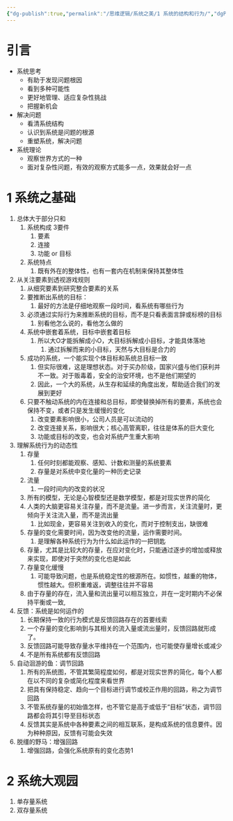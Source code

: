 ```yaml
---
{"dg-publish":true,"permalink":"/思维逻辑/系统之美/1 系统的结构和行为/","dgPassFrontmatter":true,"noteIcon":"","created":"2023-09-23T12:28:51.491+08:00","updated":"2023-09-23T12:30:33.159+08:00"}
---
```



# 引言
- 系统思考
   - 有助于发现问题根因
   - 看到多种可能性
   - 更好地管理、适应复杂性挑战
   - 把握新机会
- 解决问题
   - 看清系统结构
   - 认识到系统是问题的根源
   - 重塑系统，解决问题
- 系统理论
   - 观察世界方式的一种
   - 面对复杂性问题，有效的观察方式能多一点，效果就会好一点

# 1 系统之基础

1. 总体大于部分只和
   1. 系统构成 3要件
      1. 要素
      2. 连接
      3. 功能 or 目标
   2. 系统特点
      1. 既有外在的整体性，也有一套内在机制来保持其整体性
2. 从关注要素到透视游戏规则
   1. 从细究要素到研究整合要素的关系
   2. 要推断出系统的目标：
      1. 最好的方法是仔细地观察一段时间，看系统有哪些行为
   3. 必须通过实际行为来推断系统的目标，而不是只看表面言辞或标榜的目标
      1. 别看他怎么说的，看他怎么做的
   4. 系统中嵌套着系统，目标中嵌套着目标
      1. 所以大O才能拆解成小O，大目标拆解成小目标，才能具体落地
         1. 通过拆解而来的小目标，天然与大目标是合力的
   5. 成功的系统，一个能实现个体目标和系统总目标一致
      1. 但实际很难，这是理想状态。对于买办阶级，国家兴盛与他们获利并不一致。对于贩毒着，安全的治安环境，也不是他们期望的
      2. 因此，一个大的系统，从生存和延续的角度出发，帮助适合我们的发展到更好
   6. 只要不触动系统的内在连接和总目标，即使替换掉所有的要素，系统也会保持不变，或者只是发生缓慢的变化
      1. 改变要素影响很小，公司人员是可以流动的
      2. 改变连接关系，影响很大；核心高管离职，往往是体系的巨大变化
      3. 功能或目标的改变，也会对系统产生重大影响
3. 理解系统行为的动态性
   1. 存量
      1. 任何时刻都能观察、感知、计数和测量的系统要素
      2. 存量是对系统中变化量的一种历史记录
   2. 流量
      1. 一段时间内的改变的状况
   3. 所有的模型，无论是心智模型还是数学模型，都是对现实世界的简化
   4. 人类的大脑更容易关注存量，而不是流量。进一步而言，关注流量时，更倾向于关注流入量，而不是流出量
      1. 比如现金，更容易关注到收入的变化，而对于控制支出，缺很难
   5. 存量的变化需要时间，因为改变他的流量，运作需要时间。
      1. 是理解各种系统行为为什么如此运作的一把钥匙
   6. 存量，尤其是比较大的存量，在应对变化时，只能通过逐步的增加或释放来实现，即使对于突然的变化也是如此
   7. 存量变化缓慢
      1. 可能导致问题，也是系统稳定性的根源所在。如惯性，越重的物体，惯性越大。但积重难返，调整往往并不容易
   8. 由于存量的存在，流入量和流出量可以相互独立，并在一定时期内不必保持平衡或一致, 
4. 反馈：系统是如何运作的
   1. 长期保持一致的行为模式是反馈回路存在的首要线索
   2. 一个存量的变化影响到与其相关的流入量或流出量时，反馈回路就形成了。
   3. 反馈回路可能导致存量水平维持在一个范围内，也可能使存量增长或减少
   4. 不是所有系统都有反馈回路
5. 自动洄游的鱼：调节回路
   1. 所有的系统图，不管其繁简程度如何，都是对现实世界的简化，每个人都在以不同的复杂或简化程度来看世界
   2. 把具有保持稳定、趋向一个目标进行调节或校正作用的回路，称之为调节回路
   3. 不管系统存量的初始值怎样，也不管它是高于或低于“目标”状态，调节回路都会将其引导至目标状态
   4. 反馈其实是系统中各种要素之间的相互联系，是构成系统的信息要件。因为种种原因，反馈有可能会失效
6. 脱缰的野马：增强回路
   1. 增强回路，会强化系统原有的变化态势1

# 2 系统大观园

1. 单存量系统
2. 双存量系统
